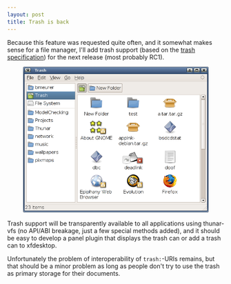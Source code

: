 ```yaml
---
layout: post
title: Trash is back
---
```


Because this feature was requested quite often, and it somewhat makes sense for a file manager, I'll add trash support (based on the <a href="http://freedesktop.org/wiki/Standards_2ftrash_2dspec">trash specification</a>) for the next release (most probably RC1).

<center><a href="/images/2006/thunar-trash-experimental.png"><img width="430" src="/images/2006/thunar-trash-experimental.png" /></a></center>

Trash support will be transparently available to all applications using thunar-vfs (no API/ABI breakage, just a few special methods added), and it should be easy to develop a panel plugin that displays the trash can or add a trash can to xfdesktop.

Unfortunately the problem of interoperability of <code>trash:</code>-URIs remains, but that should be a minor problem as long as people don't try to use the trash as primary storage for their documents.
